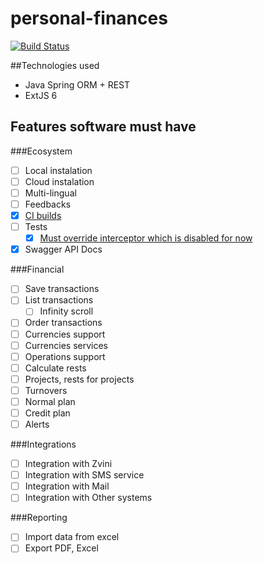 # personal-finances

[![Build Status](https://travis-ci.org/sosoxuc/personal-finances.svg?branch=master)](https://travis-ci.org/sosoxuc/personal-finances)

##Technologies used
- Java Spring ORM + REST
- ExtJS 6

## Features software must have
###Ecosystem
- [ ] Local instalation
- [ ] Cloud instalation
- [ ] Multi-lingual
- [ ] Feedbacks
- [x] [CI builds](https://travis-ci.org/sosoxuc/personal-finances)
- [ ] Tests
    - [x] [Must override interceptor which is disabled for now](https://github.com/sosoxuc/personal-finances/issues/1)
- [x] Swagger API Docs
 
###Financial
- [ ] Save transactions
- [ ] List transactions
    - [ ] Infinity scroll
- [ ] Order transactions
- [ ] Currencies support
- [ ] Currencies services
- [ ] Operations support
- [ ] Calculate rests
- [ ] Projects, rests for projects
- [ ] Turnovers
- [ ] Normal plan
- [ ] Credit plan
- [ ] Alerts
 
###Integrations
- [ ] Integration with Zvini
- [ ] Integration with SMS service
- [ ] Integration with Mail
- [ ] Integration with Other systems
 
###Reporting
- [ ] Import data from excel
- [ ] Export PDF, Excel
